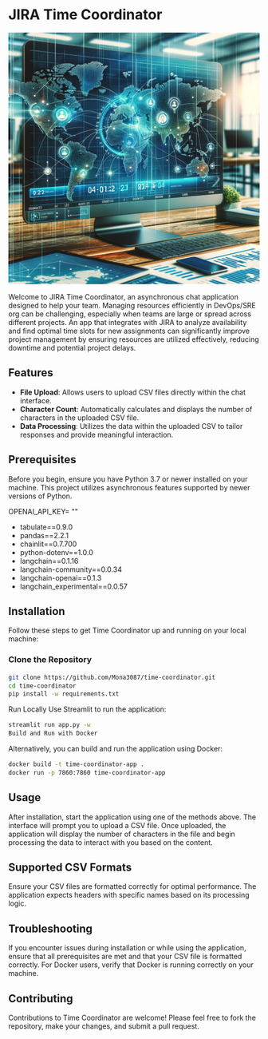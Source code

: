 # JIRA Time Coordinator
![alt text](CrossTimeCoordinator.png)

Welcome to JIRA Time Coordinator, an asynchronous chat application designed to help your team. Managing resources efficiently in DevOps/SRE org can be challenging, especially when teams are large or spread across different projects. An app that integrates with JIRA to analyze availability and find optimal time slots for new assignments can significantly improve project management by ensuring resources are utilized effectively, reducing downtime and potential project delays.


## Features

- **File Upload**: Allows users to upload CSV files directly within the chat interface.
- **Character Count**: Automatically calculates and displays the number of characters in the uploaded CSV file.
- **Data Processing**: Utilizes the data within the uploaded CSV to tailor responses and provide meaningful interaction.

## Prerequisites

Before you begin, ensure you have Python 3.7 or newer installed on your machine. This project utilizes asynchronous features supported by newer versions of Python.

OPENAI_API_KEY= ""

- tabulate==0.9.0
- pandas==2.2.1
- chainlit==0.7.700
- python-dotenv==1.0.0
- langchain==0.1.16
- langchain-community==0.0.34
- langchain-openai==0.1.3
- langchain_experimental==0.0.57

## Installation

Follow these steps to get Time Coordinator up and running on your local machine:

### Clone the Repository

```bash
git clone https://github.com/Mona3087/time-coordinator.git
cd time-coordinator
pip install -w requirements.txt
```

Run Locally
Use Streamlit to run the application:

```bash
streamlit run app.py -w
Build and Run with Docker
```
Alternatively, you can build and run the application using Docker:

```bash
docker build -t time-coordinator-app .
docker run -p 7860:7860 time-coordinator-app
```

## Usage

After installation, start the application using one of the methods above. The interface will prompt you to upload a CSV file. Once uploaded, the application will display the number of characters in the file and begin processing the data to interact with you based on the content.

## Supported CSV Formats
Ensure your CSV files are formatted correctly for optimal performance. The application expects headers with specific names based on its processing logic.

## Troubleshooting

If you encounter issues during installation or while using the application, ensure that all prerequisites are met and that your CSV file is formatted correctly. For Docker users, verify that Docker is running correctly on your machine.

## Contributing

Contributions to Time Coordinator are welcome! Please feel free to fork the repository, make your changes, and submit a pull request.

